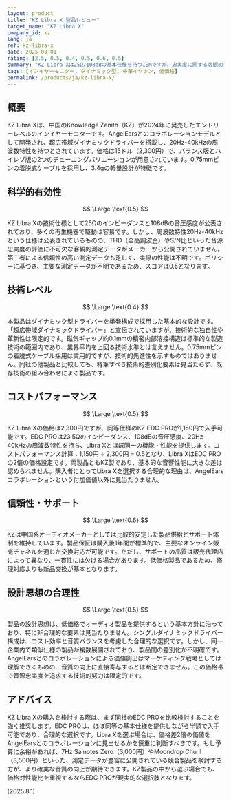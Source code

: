 ```yaml
---
layout: product
title: "KZ Libra X 製品レビュー"
target_name: "KZ Libra X"
company_id: kz
lang: ja
ref: kz-libra-x
date: 2025-08-01
rating: [2.5, 0.5, 0.4, 0.5, 0.6, 0.5]
summary: "KZ Libra Xは25Ω/108dBの基本仕様を持つIEMですが、忠実度に関する客観的データが不足しています。また、同等仕様のKZ EDC PROが半額で入手可能なためコストパフォーマンスに課題があります。"
tags: [インイヤーモニター, ダイナミック型, 中華イヤホン, 低価格]
permalink: /products/ja/kz-libra-x/
---
```

## 概要

KZ Libra Xは、中国のKnowledge Zenith（KZ）が2024年に発売したエントリーレベルのインイヤーモニターです。AngelEarsとのコラボレーションモデルとして開発され、超広帯域ダイナミックドライバーを搭載し、20Hz-40kHzの周波数特性を持つとされています。価格は15ドル（2,300円）で、バランス版とハイレゾ版の2つのチューニングバリエーションが用意されています。0.75mmピンの着脱式ケーブルを採用し、3.4gの軽量設計が特徴です。

## 科学的有効性

$$ \Large \text{0.5} $$

KZ Libra Xの技術仕様として25Ωのインピーダンスと108dBの音圧感度が公表されており、多くの再生機器で駆動は容易です。しかし、周波数特性20Hz-40kHzという仕様は公表されているものの、THD（全高調波歪）やS/N比といった音源忠実度の評価に不可欠な客観的測定データがメーカーから公開されていません。第三者による信頼性の高い測定データも乏しく、実際の性能は不明です。ポリシーに基づき、主要な測定データが不明であるため、スコアは0.5となります。

## 技術レベル

$$ \Large \text{0.4} $$

本製品はダイナミック型ドライバーを単発構成で採用した基本的な設計です。「超広帯域ダイナミックドライバー」と宣伝されていますが、技術的な独自性や革新性は限定的です。磁気ギャップ約0.1mmの精密内部溶接構造は標準的な製造技術の範囲内であり、業界平均を上回る技術水準とは言えません。0.75mmピンの着脱式ケーブル採用は実用的ですが、技術的先進性を示すものではありません。同社の他製品と比較しても、特筆すべき技術的差別化要素は見当たらず、既存技術の組み合わせによる製品です。

## コストパフォーマンス

$$ \Large \text{0.5} $$

KZ Libra Xの価格は2,300円ですが、同等仕様のKZ EDC PROが1,150円で入手可能です。EDC PROは23.5Ωのインピーダンス、108dBの音圧感度、20Hz-40kHzの周波数特性を持ち、Libra Xとほぼ同一の機能・性能を提供します。コストパフォーマンス計算：1,150円 ÷ 2,300円 = 0.5となり、Libra XはEDC PROの2倍の価格設定です。両製品ともKZ製であり、基本的な音響性能に大きな差は認められません。購入者にとってLibra Xを選択する合理的な理由は、AngelEarsコラボレーションという付加価値以外に見当たりません。

## 信頼性・サポート

$$ \Large \text{0.6} $$

KZは中国系オーディオメーカーとしては比較的安定した製品供給とサポート体制を維持しています。製品保証は購入後1年間が標準的で、主要なオンライン販売チャネルを通じた交換対応が可能です。ただし、サポートの品質は販売代理店によって異なり、一貫性には欠ける場合があります。低価格製品であるため、修理対応よりも新品交換が基本となります。

## 設計思想の合理性

$$ \Large \text{0.5} $$

製品の設計思想は、低価格でオーディオ製品を提供するという基本方針に沿っており、特に非合理的な要素は見当たりません。シングルダイナミックドライバー構成は、コスト効率と音質バランスを考慮した合理的な選択です。しかし、同一企業内で類似仕様の製品が複数展開されており、製品間の差別化が不明確です。AngelEarsとのコラボレーションによる価値創出はマーケティング戦略としては理解できるものの、音質の向上に直接寄与するとは断定できません。この価格帯で音源忠実度を追求する技術的努力は限定的です。

## アドバイス

KZ Libra Xの購入を検討する際は、まず同社のEDC PROを比較検討することを強く推奨します。EDC PROは、ほぼ同等の基本仕様を提供しながら半額で入手可能であり、合理的な選択です。Libra Xを選ぶ場合は、価格差2倍の価値をAngelEarsとのコラボレーションに見出せるかを慎重に判断すべきです。もし予算に余裕があれば、7Hz Salnotes Zero（3,000円）やMoondrop Chu II（3,500円）といった、測定データが豊富に公開されている競合製品を検討する方が、より確実な音質の向上が期待できます。KZ製品の中から選ぶ場合でも、価格対性能比を重視するならEDC PROが現実的な選択肢となります。

(2025.8.1)
